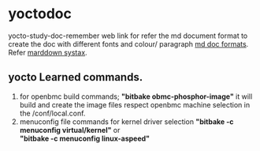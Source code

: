 # yoctodoc
yocto-study-doc-remember 
web link for refer the md document format to create the doc with different fonts and colour/ paragraph [md doc formats](https://www.inflectra.com/Support/KnowledgeBase/KB725.aspx).
Refer [marddown systax](https://www.markdownguide.org/basic-syntax).
## yocto Learned commands.
1. for openbmc build commands;
     **"bitbake obmc-phosphor-image"**
   it will build and create the image files respect openbmc machine selection in the /conf/local.conf.
2. menuconfig file commands for kernel driver selection
     __"bitbake -c menuconfig virtual/kernel"__
                 or  
    **"bitbake -c menuconfig linux-aspeed"**
